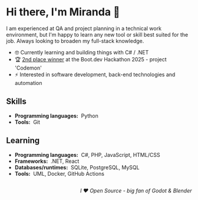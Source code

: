# Hi there, I'm Miranda :wave:

I am experienced at QA and project planning in a technical work environment, but I'm happy to learn any new tool or skill best suited for the job. Always looking to broaden my full-stack knowledge.

- 🤓 Currently learning and building things with C# / .NET
- 🏆 [2nd place winner](https://blog.boot.dev/news/hackathon-2025/) at the Boot.dev Hackathon 2025 - project 'Codemon'
- ⚡ Interested in software development, back-end technologies and automation

## Skills

- **Programming languages:**&nbsp;&nbsp;Python
- **Tools:**&nbsp;&nbsp;Git

## Learning

- **Programming languages:**&nbsp;&nbsp;C#, PHP, JavaScript, HTML/CSS
- **Frameworks:**&nbsp;&nbsp;.NET, React
- **Databases/runtimes:**&nbsp;&nbsp;SQLite, PostgreSQL, MySQL
- **Tools:**&nbsp;&nbsp;UML, Docker, GitHub Actions

##

<div align="right"><i>I ♥️ Open Source - big fan of Godot & Blender</i></div>
